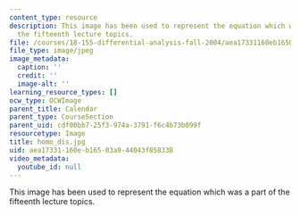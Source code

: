 ```yaml
---
content_type: resource
description: This image has been used to represent the equation which was a part of
  the fifteenth lecture topics.
file: /courses/18-155-differential-analysis-fall-2004/aea17331160eb16503a944043f858338_homo_dis.jpg
file_type: image/jpeg
image_metadata:
  caption: ''
  credit: ''
  image-alt: ''
learning_resource_types: []
ocw_type: OCWImage
parent_title: Calendar
parent_type: CourseSection
parent_uid: cdf00bb7-25f3-974a-3791-f6c4b73b099f
resourcetype: Image
title: homo_dis.jpg
uid: aea17331-160e-b165-03a9-44043f858338
video_metadata:
  youtube_id: null
---
```

This image has been used to represent the equation which was a part of the fifteenth lecture topics.